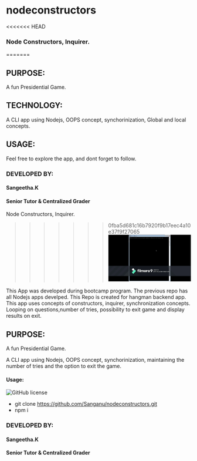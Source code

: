 # nodeconstructors
<<<<<<< HEAD

### Node Constructors, Inquirer.

=======
## PURPOSE:
A fun Presidential Game.

## TECHNOLOGY:
A  CLI app using Nodejs, OOPS concept, synchorinization, Global and local concepts.

## USAGE: 
Feel free to explore the app, and dont forget to follow.

### DEVELOPED BY:
#### Sangeetha.K
#### Senior Tutor & Centralized Grader

Node Constructors, Inquirer.
>>>>>>> 0fba5d681c16b7920f9b17eec4a10e37f9f27065
![Gifs](https://github.com/Sanganu/hjtsmclss/blob/master/Hangman/President.gif)

This App was developed during bootcamp program. The previous repo has all Nodejs apps develped.
This Repo is created for hangman backend app. This app uses concepts of constructors, inquirer, synchronization concepts. Looping on questions,number of tries, possibility to exit game and display results on exit.

## PURPOSE:
A fun Presidential Game.

A  CLI app using Nodejs, OOPS concept, synchorinization, maintaining the number of tries and the option to exit the game.



#### Usage:
![GitHub license](https://img.shields.io/badge/license-MIT-red.svg)

* git clone https://github.com/Sanganu/nodeconstructors.git
* npm i


### DEVELOPED BY:
#### Sangeetha.K
#### Senior Tutor & Centralized Grader
